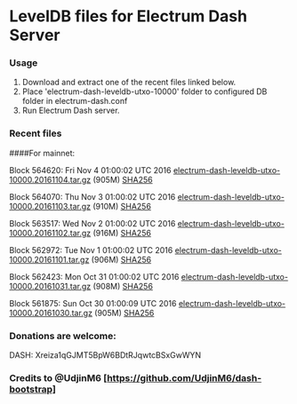# LevelDB files for Electrum Dash Server

### Usage

1. Download and extract one of the recent files linked below.
2. Place 'electrum-dash-leveldb-utxo-10000' folder to configured DB folder in electrum-dash.conf
3. Run Electrum Dash server.

### Recent files

####For mainnet:

Block 564620: Fri Nov  4 01:00:02 UTC 2016 [electrum-dash-leveldb-utxo-10000.20161104.tar.gz](https://transfer.sh/WlZhQ/electrum-dash-leveldb-utxo-10000.20161104.tar.gz) (905M) [SHA256](https://transfer.sh/S3wfQ/electrum-dash-leveldb-utxo-10000.20161104.tar.gz.sha256)

Block 564070: Thu Nov  3 01:00:02 UTC 2016 [electrum-dash-leveldb-utxo-10000.20161103.tar.gz](https://transfer.sh/Lu3lI/electrum-dash-leveldb-utxo-10000.20161103.tar.gz) (910M) [SHA256](https://transfer.sh/ZvnEv/electrum-dash-leveldb-utxo-10000.20161103.tar.gz.sha256)

Block 563517: Wed Nov  2 01:00:02 UTC 2016 [electrum-dash-leveldb-utxo-10000.20161102.tar.gz](https://transfer.sh/LDYnt/electrum-dash-leveldb-utxo-10000.20161102.tar.gz) (916M) [SHA256](https://transfer.sh/2wwvQ/electrum-dash-leveldb-utxo-10000.20161102.tar.gz.sha256)

Block 562972: Tue Nov  1 01:00:02 UTC 2016 [electrum-dash-leveldb-utxo-10000.20161101.tar.gz](https://transfer.sh/YqQ68/electrum-dash-leveldb-utxo-10000.20161101.tar.gz) (906M) [SHA256](https://transfer.sh/fpUQc/electrum-dash-leveldb-utxo-10000.20161101.tar.gz.sha256)

Block 562423: Mon Oct 31 01:00:02 UTC 2016 [electrum-dash-leveldb-utxo-10000.20161031.tar.gz](https://transfer.sh/MXNQd/electrum-dash-leveldb-utxo-10000.20161031.tar.gz) (908M) [SHA256](https://transfer.sh/1FDha/electrum-dash-leveldb-utxo-10000.20161031.tar.gz.sha256)

Block 561875: Sun Oct 30 01:00:09 UTC 2016 [electrum-dash-leveldb-utxo-10000.20161030.tar.gz](https://transfer.sh/Qay5q/electrum-dash-leveldb-utxo-10000.20161030.tar.gz) (905M) [SHA256](https://transfer.sh/12YvvP/electrum-dash-leveldb-utxo-10000.20161030.tar.gz.sha256)

### Donations are welcome:

DASH: Xreiza1qGJMT5BpW6BDtRJqwtcBSxGwWYN

### Credits to @UdjinM6 [https://github.com/UdjinM6/dash-bootstrap]
